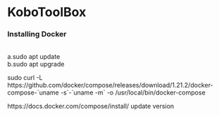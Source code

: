 # KoboToolBox
<b><h3>Installing Docker</h3></b><br>
  a.sudo apt update<br>
  b.sudo apt upgrade
  <p>sudo curl -L https://github.com/docker/compose/releases/download/1.21.2/docker-compose-`uname -s`-`uname -m` -o /usr/local/bin/docker-compose</p>
  https://docs.docker.com/compose/install/  update version
  




